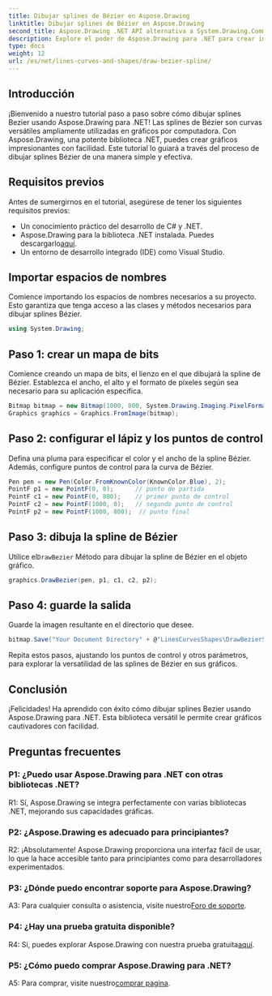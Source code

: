 ```yaml
---
title: Dibujar splines de Bézier en Aspose.Drawing
linktitle: Dibujar splines de Bézier en Aspose.Drawing
second_title: Aspose.Drawing .NET API alternativa a System.Drawing.Common
description: Explore el poder de Aspose.Drawing para .NET para crear impresionantes splines Bézier. Siga nuestra guía paso a paso para un desarrollo de gráficos perfecto.
type: docs
weight: 12
url: /es/net/lines-curves-and-shapes/draw-bezier-spline/
---
```

## Introducción

¡Bienvenido a nuestro tutorial paso a paso sobre cómo dibujar splines Bezier usando Aspose.Drawing para .NET! Las splines de Bézier son curvas versátiles ampliamente utilizadas en gráficos por computadora. Con Aspose.Drawing, una potente biblioteca .NET, puedes crear gráficos impresionantes con facilidad. Este tutorial lo guiará a través del proceso de dibujar splines Bézier de una manera simple y efectiva.

## Requisitos previos

Antes de sumergirnos en el tutorial, asegúrese de tener los siguientes requisitos previos:

- Un conocimiento práctico del desarrollo de C# y .NET.
-  Aspose.Drawing para la biblioteca .NET instalada. Puedes descargarlo[aquí](https://releases.aspose.com/drawing/net/).
- Un entorno de desarrollo integrado (IDE) como Visual Studio.

## Importar espacios de nombres

Comience importando los espacios de nombres necesarios a su proyecto. Esto garantiza que tenga acceso a las clases y métodos necesarios para dibujar splines Bézier.

```csharp
using System.Drawing;
```

## Paso 1: crear un mapa de bits

Comience creando un mapa de bits, el lienzo en el que dibujará la spline de Bézier. Establezca el ancho, el alto y el formato de píxeles según sea necesario para su aplicación específica.

```csharp
Bitmap bitmap = new Bitmap(1000, 800, System.Drawing.Imaging.PixelFormat.Format32bppPArgb);
Graphics graphics = Graphics.FromImage(bitmap);
```

## Paso 2: configurar el lápiz y los puntos de control

Defina una pluma para especificar el color y el ancho de la spline Bézier. Además, configure puntos de control para la curva de Bézier.

```csharp
Pen pen = new Pen(Color.FromKnownColor(KnownColor.Blue), 2);
PointF p1 = new PointF(0, 0);      // punto de partida
PointF c1 = new PointF(0, 800);    // primer punto de control
PointF c2 = new PointF(1000, 0);   // segundo punto de control
PointF p2 = new PointF(1000, 800);  // punto final
```

## Paso 3: dibuja la spline de Bézier

 Utilice el`DrawBezier` Método para dibujar la spline de Bézier en el objeto gráfico.

```csharp
graphics.DrawBezier(pen, p1, c1, c2, p2);
```

## Paso 4: guarde la salida

Guarde la imagen resultante en el directorio que desee.

```csharp
bitmap.Save("Your Document Directory" + @"LinesCurvesShapes\DrawBezierSpline_out.png");
```

Repita estos pasos, ajustando los puntos de control y otros parámetros, para explorar la versatilidad de las splines de Bézier en sus gráficos.

## Conclusión

¡Felicidades! Ha aprendido con éxito cómo dibujar splines Bezier usando Aspose.Drawing para .NET. Esta biblioteca versátil le permite crear gráficos cautivadores con facilidad.

## Preguntas frecuentes

### P1: ¿Puedo usar Aspose.Drawing para .NET con otras bibliotecas .NET?

R1: Sí, Aspose.Drawing se integra perfectamente con varias bibliotecas .NET, mejorando sus capacidades gráficas.

### P2: ¿Aspose.Drawing es adecuado para principiantes?

R2: ¡Absolutamente! Aspose.Drawing proporciona una interfaz fácil de usar, lo que la hace accesible tanto para principiantes como para desarrolladores experimentados.

### P3: ¿Dónde puedo encontrar soporte para Aspose.Drawing?

 A3: Para cualquier consulta o asistencia, visite nuestro[Foro de soporte](https://forum.aspose.com/c/diagram/17).

### P4: ¿Hay una prueba gratuita disponible?

 R4: Sí, puedes explorar Aspose.Drawing con nuestra prueba gratuita[aquí](https://releases.aspose.com/).

### P5: ¿Cómo puedo comprar Aspose.Drawing para .NET?

 A5: Para comprar, visite nuestro[comprar pagina](https://purchase.aspose.com/buy).